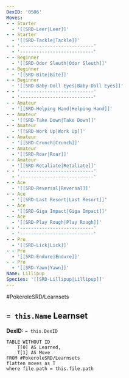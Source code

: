```yaml
---
DexID: '0506'
Moves:
- - Starter
  - '[[SRD-Leer|Leer]]'
- - Starter
  - '[[SRD-Tackle|Tackle]]'
- - '---------------------------'
  - '---------------------------'
- - Beginner
  - '[[SRD-Odor Sleuth|Odor Sleuth]]'
- - Beginner
  - '[[SRD-Bite|Bite]]'
- - Beginner
  - '[[SRD-Baby-Doll Eyes|Baby-Doll Eyes]]'
- - '---------------------------'
  - '---------------------------'
- - Amateur
  - '[[SRD-Helping Hand|Helping Hand]]'
- - Amateur
  - '[[SRD-Take Down|Take Down]]'
- - Amateur
  - '[[SRD-Work Up|Work Up]]'
- - Amateur
  - '[[SRD-Crunch|Crunch]]'
- - Amateur
  - '[[SRD-Roar|Roar]]'
- - Amateur
  - '[[SRD-Retaliate|Retaliate]]'
- - '---------------------------'
  - '---------------------------'
- - Ace
  - '[[SRD-Reversal|Reversal]]'
- - Ace
  - '[[SRD-Last Resort|Last Resort]]'
- - Ace
  - '[[SRD-Giga Impact|Giga Impact]]'
- - Ace
  - '[[SRD-Play Rough|Play Rough]]'
- - '---------------------------'
  - '---------------------------'
- - Pro
  - '[[SRD-Lick|Lick]]'
- - Pro
  - '[[SRD-Endure|Endure]]'
- - Pro
  - '[[SRD-Yawn|Yawn]]'
Name: Lillipup
Species: '[[SRD-Lillipup|Lillipup]]'
---
```


#PokeroleSRD/Learnsets

## `= this.Name` Learnset

**DexID:** `= this.DexID`

```dataview
TABLE WITHOUT ID
    T[0] AS Learned,
    T[1] AS Move
FROM #PokeroleSRD/Learnsets
flatten moves as T
where file.path = this.file.path
```
